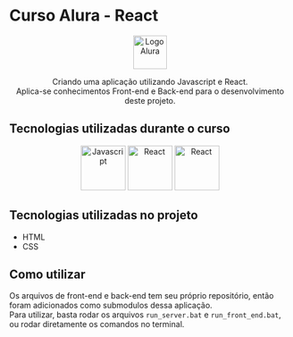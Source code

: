 # Curso Alura - React #

<p align="center">
<img src="https://github.com/MonicaHillman/aluraplay-requisicoes/raw/main/img/logo.png" alt="Logo Alura" width="60" height="60" />
</p>

<p align="center">
Criando uma aplicação utilizando Javascript e React.<br>
Aplica-se conhecimentos Front-end e Back-end para o desenvolvimento deste projeto.
</p>

## Tecnologias utilizadas durante o curso ##
<p align="center">
<img src="https://upload.wikimedia.org/wikipedia/commons/thumb/6/6a/JavaScript-logo.png/800px-JavaScript-logo.png" alt="Javascript" width="80" height="80" />&nbsp;<img src="https://www.bairesdev.com/wp-content/uploads/2022/06/Picture6-1.svg" alt="React" height="80" />&nbsp;<img src="https://res.cloudinary.com/practicaldev/image/fetch/s--FckeNU0D--/c_limit%2Cf_auto%2Cfl_progressive%2Cq_auto%2Cw_880/https://dev-to-uploads.s3.amazonaws.com/uploads/articles/36k73z7ceesz2jvrsi74.png" alt="React" height="80" />
</p>

## Tecnologias utilizadas no projeto ##
* HTML
* CSS

## Como utilizar ##

Os arquivos de front-end e back-end tem seu próprio repositório, então foram adicionados como submodulos dessa aplicação.<br>
Para utilizar, basta rodar os arquivos `run_server.bat` e `run_front_end.bat`, ou rodar diretamente os comandos no terminal.